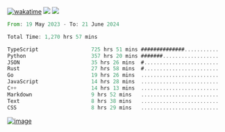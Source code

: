 [![wakatime](https://wakatime.com/badge/user/00eead22-fb14-4dd0-ab8a-3625cafbd50d.svg)](https://wakatime.com/@00eead22-fb14-4dd0-ab8a-3625cafbd50d)
![](https://komarev.com/ghpvc/?username=flatypus)
![](https://pixel.flatypus.me/flatypus?type=tracker)
<!--START_SECTION:waka-->

```rust
From: 19 May 2023 - To: 21 June 2024

Total Time: 1,270 hrs 57 mins

TypeScript                 725 hrs 51 mins ##############...........   56.90 %
Python                     357 hrs 20 mins #######..................   28.01 %
JSON                       35 hrs 26 mins  #........................   02.78 %
Rust                       27 hrs 58 mins  #........................   02.19 %
Go                         19 hrs 26 mins  .........................   01.52 %
JavaScript                 14 hrs 28 mins  .........................   01.13 %
C++                        14 hrs 13 mins  .........................   01.12 %
Markdown                   9 hrs 52 mins   .........................   00.77 %
Text                       8 hrs 38 mins   .........................   00.68 %
CSS                        8 hrs 29 mins   .........................   00.67 %
```

<!--END_SECTION:waka-->
[<img alt="image" src="https://github.com/flatypus/flatypus/assets/68029599/0a302dc1-501c-43a0-ae8d-37ec4817f3bd">](https://flatypus.me)

